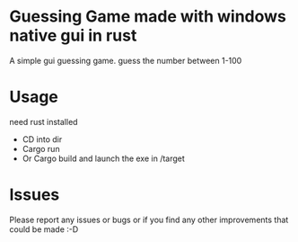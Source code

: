 # Guessing Game made with windows native gui in rust 

A simple gui guessing game. guess the number between 1-100

# Usage
need rust installed
- CD into dir 
- Cargo run
- Or Cargo build and launch the exe in /target



# Issues

Please report any issues or bugs or if you find any other improvements that could be made :-D




